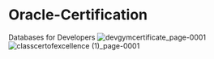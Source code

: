 # Oracle-Certification
Databases for Developers
![devgymcertificate_page-0001](https://github.com/user-attachments/assets/07d07f9e-26ff-4411-be9b-0cccfbfba3aa)
![classcertofexcellence (1)_page-0001](https://github.com/user-attachments/assets/7773418d-76cd-4261-a6cc-df37a3d4c910)
